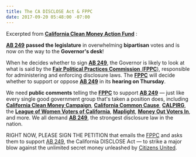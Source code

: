 ```yaml
---
title: The CA DISCLOSE Act & FPPC
date: 2017-09-20 05:48:00 -07:00
---
```


Excerpted from [**California Clean Money Action Fund**](http://www.cacleanaction.org/) :

[**AB 249**](https://leginfo.legislature.ca.gov/faces/billNavClient.xhtml?bill_id=201720180AB249) **passed the legislature** in overwhelming **bipartisan** votes and is now on the way to the **Governor's desk**!

When he decides whether to sign [**AB 249**](https://leginfo.legislature.ca.gov/faces/billNavClient.xhtml?bill_id=201720180AB249), the Governor is likely to look at what is said by the [**Fair Political Practices Commission** (**FPPC**)](http://www.fppc.ca.gov/), responsible for administering and enforcing disclosure laws.  The [**FPPC**](http://www.fppc.ca.gov/) will decide whether to support or oppose [**AB 249**](https://leginfo.legislature.ca.gov/faces/billNavClient.xhtml?bill_id=201720180AB249) in its **hearing on Thursday**.

We need **public comments** telling the [**FPPC**](http://www.fppc.ca.gov/) to support [**AB 249**](https://leginfo.legislature.ca.gov/faces/billNavClient.xhtml?bill_id=201720180AB249) — just like every single good government group that's taken a position does, including [**California Clean Money Campaign**](http://www.cacleanaction.org/), [**California Common Cause**](http://www.commoncause.org/states/california/about/?referrer=https://www.google.com/), [**CALPIRG**](http://www.calpirg.org/home), the [**League of Women Voters of California**](https://lwvc.org/), [**Maplight**](https://maplight.org/), [**Money Out Voters In**](http://www.moneyoutvotersin.org/), and more.  We all demand [**AB 249**](https://leginfo.legislature.ca.gov/faces/billNavClient.xhtml?bill_id=201720180AB249), the strongest disclosure law in the nation.

RIGHT NOW, PLEASE SIGN THE PETITION that emails the [FPPC](http://www.fppc.ca.gov/) and asks them to support [AB 249](https://leginfo.legislature.ca.gov/faces/billNavClient.xhtml?bill_id=201720180AB249), the California DISCLOSE Act — to strike a major blow against the unlimited secret money unleashed by [Citizens United](https://en.wikipedia.org/wiki/Citizens_United_v._FEC).